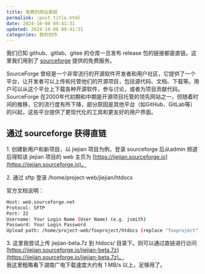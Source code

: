 ```yaml
---
title: 免费的网址直链
permalink: :post_title.html
date: 2024-10-08 09:41:31
updated: 2024-10-08 09:41:31
categories: 我的创作
---
```


我们已知 github、gitlab、gitee 的仓库一旦发布 release 包的链接都是直链。这里我们用到了 [sourceforge](https://sourceforge.net/) 提供的免费服务。

SourceForge 曾经是一个非常流行的开源软件开发者和用户社区，它提供了一个平台，让开发者可以上传和托管他们的开源项目，包括源代码、文档、下载等。用户可以从这个平台上下载各种开源软件，参与讨论，或者为项目贡献代码。
SourceForge 在2000年代初期和中期是开源项目托管的领先网站之一，但随着时间的推移，它的流行度有所下降，部分原因是其他平台（如GitHub、GitLab等）的兴起，这些平台提供了更现代化的工具和更友好的用户界面。

## 通过 sourceforge 获得直链

1\. 创建新用户和新项目，以 jiejian 项目为例，登录 sourceforge 后从admin 频道后得知该 jiejian 项目的 web 主页为 [https://jiejian.sourceforge.io](https://jiejian.sourceforge.io)。

2\. 通过 sftp 登录 /home/project-web/jiejian/htdocs

<!-- more -->

官方文档说明：

```sh
Host: web.sourceforge.net
Protocol: SFTP
Port: 22
Username: Your Login Name (User Name) (e.g. jsmith)
Password: Your Login Password
Upload path: /home/project-web/fooproject/htdocs (replace "fooproject" with your project shortname)
```

3\. 这里我尝试上传 jiejian-beta.7z 到 htdocs/ 目录下。则可以通过直链进行访问 [https://jiejian.sourceforge.io/jiejian-beta.7z](https://jiejian.sourceforge.io/jiejian-beta.7z)。<br/>
我这里粗略看下湖南广电下载速度大约有 1 MB/s 以上，足够用了。

